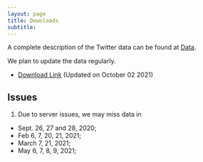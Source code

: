 ```yaml
---
layout: page
title: Downloads
subtitle: 
---
```

A complete description of the Twitter data can be found at <a href='{{site.url}}/data/'>Data</a>.

We plan to update the data regularly.

- [Download Link](https://doi.org/10.5281/zenodo.3735015) (Updated on October 02 2021)


## Issues

1. Due to server issues, we may miss data in 
 * Sept. 26, 27 and 28, 2020; 
 * Feb 6, 7, 20, 21, 2021;
 * March 7, 21, 2021;
 * May 6, 7, 8, 9, 2021;
